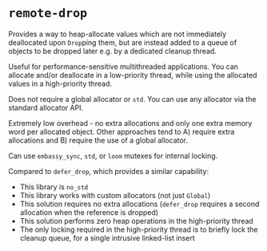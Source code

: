 # `remote-drop`

Provides a way to heap-allocate values which are not immediately deallocated upon `Drop`ping them, but 
are instead added to a queue of objects to be dropped later e.g. by a dedicated cleanup thread.

Useful for performance-sensitive multithreaded applications. You can allocate and/or deallocate
in a low-priority thread, while using the allocated values in a high-priority thread.

Does not require a global allocator or `std`. You can use any allocator via the standard allocator API.

Extremely low overhead - no extra allocations and only one extra memory word per allocated object.
Other approaches tend to A) require extra allocations and B) require the use of a global allocator.

Can use `embassy_sync`, `std`, or `loom` mutexes for internal locking.

Compared to `defer_drop`, which provides a similar capability:
* This library is `no_std`
* This library works with custom allocators (not just `Global`)
* This solution requires no extra allocations (`defer_drop` requires a second allocation when the reference is dropped)
* This solution performs zero heap operations in the high-priority thread
* The only locking required in the high-priority thread is to briefly lock the cleanup queue, for a single intrusive linked-list insert
